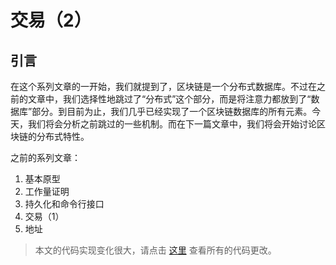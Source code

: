 交易（2）
========

## 引言

在这个系列文章的一开始，我们就提到了，区块链是一个分布式数据库。不过在之前的文章中，我们选择性地跳过了“分布式”这个部分，而是将注意力都放到了“数据库”部分。到目前为止，我们几乎已经实现了一个区块链数据库的所有元素。今天，我们将会分析之前跳过的一些机制。而在下一篇文章中，我们将会开始讨论区块链的分布式特性。

之前的系列文章：

1. 基本原型
2. 工作量证明
3. 持久化和命令行接口
4. 交易（1）
5. 地址

>本文的代码实现变化很大，请点击 [这里](https://github.com/Jeiwan/blockchain_go/compare/part_5...part_6#files_bucket) 查看所有的代码更改。


